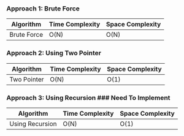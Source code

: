 ### Approach 1: Brute Force

| Algorithm              | Time Complexity      | Space Complexity  |
|----------------------- | -------------------- | ----------------- |
| Brute Force            | O(N)                 | O(N)              |


### Approach 2: Using Two Pointer

| Algorithm              | Time Complexity   | Space Complexity  |
|----------------------- | ----------------- | ----------------- |
| Two Pointer            | O(N)              | O(1)              |

### Approach 3: Using Recursion   ### Need To Implement

| Algorithm              | Time Complexity   | Space Complexity  |
|----------------------- | ----------------- | ----------------- |
| Using Recursion        | O(N)              | O(1)              |

